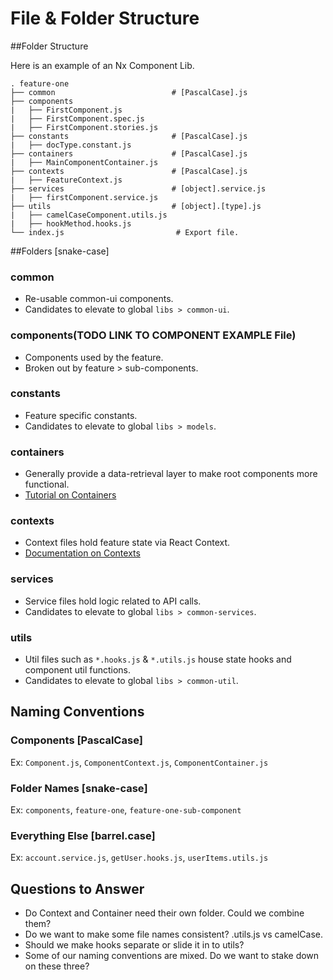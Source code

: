 # File &amp; Folder Structure

##Folder Structure

Here is an example of an Nx Component Lib.

    . feature-one
    ├── common                          # [PascalCase].js
    ├── components                      
    |   ├── FirstComponent.js           
    |   ├── FirstComponent.spec.js      
    |   ├── FirstComponent.stories.js
    ├── constants                       # [PascalCase].js 
    |   ├── docType.constant.js   
    ├── containers                      # [PascalCase].js 
    |   ├── MainComponentContainer.js   
    ├── contexts                        # [PascalCase].js   
    |   ├── FeatureContext.js
    ├── services                        # [object].service.js
    |   ├── firstComponent.service.js   
    ├── utils                           # [object].[type].js
    |   ├── camelCaseComponent.utils.js                
    |   ├── hookMethod.hooks.js 
    └── index.js                         # Export file.


##Folders [snake-case]
### common
* Re-usable common-ui components.
* Candidates to elevate to global `libs > common-ui`.
### components(TODO LINK TO COMPONENT EXAMPLE File)
* Components used by the feature.
* Broken out by feature > sub-components. 
### constants
* Feature specific constants.
* Candidates to elevate to global `libs > models`.
### containers
* Generally provide a data-retrieval layer to make root components more functional.
* [Tutorial on Containers](https://scotch.io/courses/5-essential-react-concepts-to-know-before-learning-redux/presentational-and-container-component-pattern-in-react)
### contexts
* Context files hold feature state via React Context.
* [Documentation on Contexts]((https://reactjs.org/docs/context.html))
### services
* Service files hold logic related to API calls.
* Candidates to elevate to global `libs > common-services`.
### utils
* Util files such as `*.hooks.js` & `*.utils.js` house state hooks and component util functions.
* Candidates to elevate to global `libs > common-util`.

## Naming Conventions
### Components [PascalCase]
 Ex: `Component.js`, `ComponentContext.js`, `ComponentContainer.js`
### Folder Names [snake-case]
Ex: `components`, `feature-one`, `feature-one-sub-component`
### Everything Else [barrel.case]
Ex: `account.service.js`, `getUser.hooks.js`, `userItems.utils.js`

## Questions to Answer
* Do Context and Container need their own folder. Could we combine them?
* Do we want to make some file names consistent? .utils.js vs camelCase.
* Should we make hooks separate or slide it in to utils?
* Some of our naming conventions are mixed. Do we want to stake down on these three?
